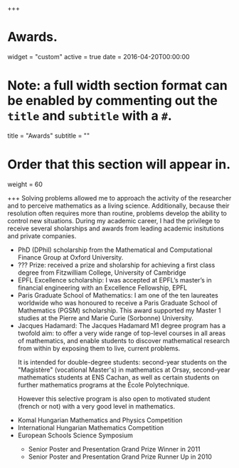 +++
# Awards.

widget = "custom"
active = true
date = 2016-04-20T00:00:00

# Note: a full width section format can be enabled by commenting out the `title` and `subtitle` with a `#`.
title = "Awards"
subtitle = ""

# Order that this section will appear in.
weight = 60

+++
Solving problems allowed me to approach the activity of the researcher and to perceive mathematics as a living
science. Additionally, because their resolution often requires more than routine, problems develop the ability to
control new situations. During my academic career, I had the privilege to receive several sholarships and awards from leading academic insitutions and private companies.  
<ul>
<li> PhD (DPhil) scholarship from the Mathematical and Computational Finance Group at Oxford University. </li>
<li> ??? Prize: received a prize and sholarship for achieving a first class degree from Fitzwilliam College, University of Cambridge</li>
<li> EPFL Excellence scholarship: I was accepted at EPFL’s master’s in financial engineering with an Excellence Fellowship, EPFL </li>
<li> Paris Graduate School of Mathematics: I am one of the ten laureates worldwide who was honoured to receive a Paris Graduate School of Mathematics (PGSM) scholarship. This award supported my Master 1 studies at the Pierre and Marie Curie (Sorbonne) University. 
<li> Jacques Hadamard: The Jacques Hadamard M1 degree program has a twofold aim: to offer a very wide range of top-level courses in all areas of mathematics, and enable students to discover mathematical research from within by exposing them to live, current problems.
  
It is intended for double-degree students: second-year students on the "Magistère" (vocational Master's) in mathematics at Orsay, second-year mathematics students at ENS Cachan, as well as certain students on further mathematics programs at the École Polytechnique.

However this selective program is also open to motivated student (french or not) with a very good level in mathematics. </li>
<li> Komal Hungarian Mathematics and Physics Competition </li>
<li> International Hungarian Mathematics Competition </li>
<li> European Schools Science Symposium </li>
  <ul> 
  <li> Senior Poster and Presentation Grand Prize Winner in 2011 </li>
  <li> Senior Poster and Presentation Grand Prize Runner Up in 2010 </li>
</ul>
